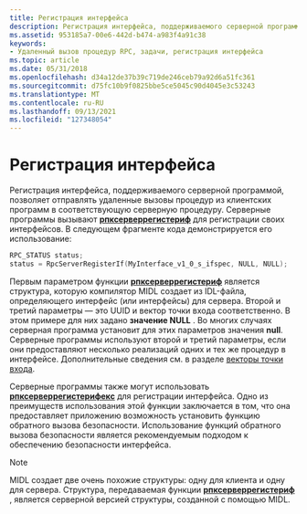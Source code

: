 ```yaml
---
title: Регистрация интерфейса
description: Регистрация интерфейса, поддерживаемого серверной программой, позволяет отправлять удаленные вызовы процедур из клиентских программ в соответствующую серверную процедуру.
ms.assetid: 953185a7-00e6-442d-b474-a983f4a91c38
keywords:
- Удаленный вызов процедур RPC, задачи, регистрация интерфейса
ms.topic: article
ms.date: 05/31/2018
ms.openlocfilehash: d34a12de37b39c719de246ceb79a92d6a51fc361
ms.sourcegitcommit: d75fc10b9f0825bbe5ce5045c90d4045e3c53243
ms.translationtype: MT
ms.contentlocale: ru-RU
ms.lasthandoff: 09/13/2021
ms.locfileid: "127348054"
---
```

# <a name="registering-the-interface"></a>Регистрация интерфейса

Регистрация интерфейса, поддерживаемого серверной программой, позволяет отправлять удаленные вызовы процедур из клиентских программ в соответствующую серверную процедуру. Серверные программы вызывают [**рпксерверрегистериф**](/windows/desktop/api/Rpcdce/nf-rpcdce-rpcserverregisterif) для регистрации своих интерфейсов. В следующем фрагменте кода демонстрируется его использование:


```C++
RPC_STATUS status;
status = RpcServerRegisterIf(MyInterface_v1_0_s_ifspec, NULL, NULL);
```



Первым параметром функции [**рпксерверрегистериф**](/windows/desktop/api/Rpcdce/nf-rpcdce-rpcserverregisterif) является структура, которую компилятор MIDL создает из IDL-файла, определяющего интерфейс (или интерфейсы) для сервера. Второй и третий параметры — это UUID и вектор точки входа соответственно. В этом примере для них задано **значение NULL** . Во многих случаях серверная программа установит для этих параметров значения **null**. Серверные программы используют второй и третий параметры, если они предоставляют несколько реализаций одних и тех же процедур в интерфейсе. Дополнительные сведения см. в разделе [векторы точки входа](registering-interfaces.md).

Серверные программы также могут использовать [**рпксерверрегистерифекс**](/windows/desktop/api/Rpcdce/nf-rpcdce-rpcserverregisterifex) для регистрации интерфейса. Одно из преимуществ использования этой функции заключается в том, что она предоставляет приложению возможность установить функцию обратного вызова безопасности. Использование функций обратного вызова безопасности является рекомендуемым подходом к обеспечению безопасности интерфейса.

> [!Note]  
> MIDL создает две очень похожие структуры: одну для клиента и одну для сервера. Структура, передаваемая функции [**рпксерверрегистериф**](/windows/desktop/api/Rpcdce/nf-rpcdce-rpcserverregisterif) , является серверной версией структуры, созданной с помощью MIDL.

 

 

 




